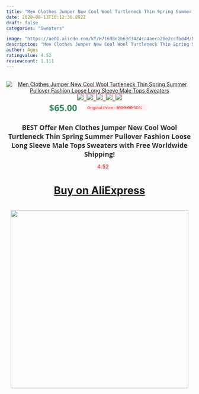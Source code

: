 ```yaml
---
title: "Men Clothes Jumper New Cool Wool Turtleneck Thin Spring Summer Pullover Fashion Loose Long Sleeve Male Tops Sweaters"
date: 2020-08-13T10:12:36.892Z
draft: false
categories: "Sweaters"

image: "https://ae01.alicdn.com/kf/H716d8e2b63d3424ca4aeca2be2ccfbd4M/Men-Clothes-Jumper-New-Cool-Wool-Turtleneck-Thin-Spring-Summer-Pullover-Fashion-Loose-Long-Sleeve-Male.jpg"
description: "Men Clothes Jumper New Cool Wool Turtleneck Thin Spring Summer Pullover Fashion Loose Long Sleeve Male Tops Sweaters"
author: Agus
ratingvalue: 4.52
reviewcount: 1.111
---
```

<br>
<div style="text-align: center;">
<a href="https://s.click.aliexpress.com/e/_A0QXil" target="_blank" rel="nofollow noopener noreferrer"><img alt="Men Clothes Jumper New Cool Wool Turtleneck Thin Spring Summer Pullover Fashion Loose Long Sleeve Male Tops Sweaters" class="magnifier-image" src="https://ae01.alicdn.com/kf/H716d8e2b63d3424ca4aeca2be2ccfbd4M/Men-Clothes-Jumper-New-Cool-Wool-Turtleneck-Thin-Spring-Summer-Pullover-Fashion-Loose-Long-Sleeve-Male.jpg_640x640.jpg">
<br>
<img style="border:1px solid salmon" src="https://ae01.alicdn.com/kf/H716d8e2b63d3424ca4aeca2be2ccfbd4M/Men-Clothes-Jumper-New-Cool-Wool-Turtleneck-Thin-Spring-Summer-Pullover-Fashion-Loose-Long-Sleeve-Male.jpg_120x120.jpg">&nbsp;&nbsp;<img style="border:1px solid salmon" src="https://ae01.alicdn.com/kf/H1afc0b5a7dbb43398ab2f4ee0481db14h/Men-Clothes-Jumper-New-Cool-Wool-Turtleneck-Thin-Spring-Summer-Pullover-Fashion-Loose-Long-Sleeve-Male.jpg_120x120.jpg">&nbsp;&nbsp;<img style="border:1px solid salmon" src="https://ae01.alicdn.com/kf/Ha8d030e6da9a4818b8cf701711ca11f6S/Men-Clothes-Jumper-New-Cool-Wool-Turtleneck-Thin-Spring-Summer-Pullover-Fashion-Loose-Long-Sleeve-Male.jpg_120x120.jpg">&nbsp;&nbsp;<img style="border:1px solid salmon" src="https://ae01.alicdn.com/kf/Heaa4460d0feb421d81182ad0d2d3e1fb4/Men-Clothes-Jumper-New-Cool-Wool-Turtleneck-Thin-Spring-Summer-Pullover-Fashion-Loose-Long-Sleeve-Male.jpg_120x120.jpg">&nbsp;&nbsp;<img style="border:1px solid salmon" src="https://ae01.alicdn.com/kf/H566623e6bbfb4a118fbbba02d8279723D/Men-Clothes-Jumper-New-Cool-Wool-Turtleneck-Thin-Spring-Summer-Pullover-Fashion-Loose-Long-Sleeve-Male.jpg_120x120.jpg"></a></div><br0>
<div style="text-align: center;"><span style="background-color: white; border: 0px; box-sizing: border-box; color: seagreen; display: inline-block; font-family: &quot;open sans&quot; , &quot;arial&quot; , &quot;helvetica&quot; , sans-serif , &quot;heiti&quot;; font-size: 24px; font-stretch: inherit; font-weight: 700; line-height: inherit; margin: 0px 10px 0px 0px; padding: 0px; vertical-align: middle;">$65.00 </span>
<span style="background: rgb(255 , 241 , 241); border-radius: 3px; border: 0px; box-sizing: border-box; color: #ff4747; display: inline-block; font-family: inherit; font-size: 12px; font-stretch: inherit; font-style: inherit; font-variant: inherit; font-weight: 600; line-height: inherit; margin: 0px; padding: 2px 5px; transform: scale(0.9); vertical-align: middle;">Original Price : <b style="text-decoration: line-through;">$130.00 </b> 50%&nbsp;&nbsp;</span></div>
<h1 style="color: #333333; display: inline-block; font-family: &quot;open sans&quot; , &quot;arial&quot; , &quot;helvetica&quot; , sans-serif , &quot;heiti&quot;; font-size: 18px; font-stretch: inherit; font-weight: 700; text-align: center;">BEST Offer Men Clothes Jumper New Cool Wool Turtleneck Thin Spring Summer Pullover Fashion Loose Long Sleeve Male Tops Sweaters with Free Worldwide Shipping!</h1>
<div style="color: #ff4747; text-align: center;">
<img src="https://4.bp.blogspot.com/-M0ZcTcb-5uY/XleCXlxnR4I/AAAAAAAAAEc/OrjgMkXV1oMQFaCRZj5HQwOCBcu3w1FegCPcBGAYYCw/s1600/star.png" style="height: 15px;">&nbsp;<b>4.52</b></div>
<div class="button_cont" align="center"><a class="buynow_a" href="https://s.click.aliexpress.com/e/_A0QXil" target="_blank" rel="nofollow noopener noreferrer"><H1>Buy on AliExpress</H1></a></div><br>
<div class="separator" style="clear: both; text-align: center;">
<img src="https://lh3.googleusercontent.com/-pTy5HemUv9M/XlePHvY0dAI/AAAAAAAAAE4/0nX5iRUoIWY8eMW9Dpxeirr157OZliDIgCLcBGAsYHQ/s1600/badge.gif" width="480">
</div>
